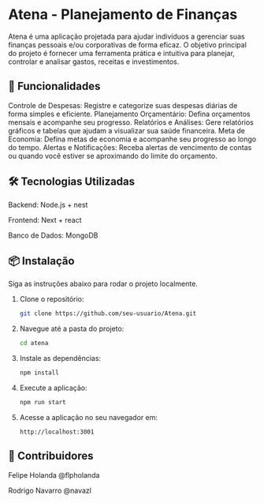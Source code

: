 # Atena - Planejamento de Finanças
Atena é uma aplicação projetada para ajudar indivíduos a gerenciar suas finanças pessoais e/ou corporativas de forma eficaz. O objetivo principal do projeto é fornecer uma ferramenta prática e intuitiva para planejar, controlar e analisar gastos, receitas e investimentos.

## 🚀 Funcionalidades
Controle de Despesas: Registre e categorize suas despesas diárias de forma simples e eficiente.
Planejamento Orçamentário: Defina orçamentos mensais e acompanhe seu progresso.
Relatórios e Análises: Gere relatórios gráficos e tabelas que ajudam a visualizar sua saúde financeira.
Meta de Economia: Defina metas de economia e acompanhe seu progresso ao longo do tempo.
Alertas e Notificações: Receba alertas de vencimento de contas ou quando você estiver se aproximando do limite do orçamento.
## 🛠 Tecnologias Utilizadas
Backend: Node.js + nest

Frontend: Next + react

Banco de Dados: MongoDB

## 📦 Instalação

Siga as instruções abaixo para rodar o projeto localmente.

1. Clone o repositório:
    ```bash
    git clone https://github.com/seu-usuario/Atena.git
    ```

2. Navegue até a pasta do projeto:
    ```bash
    cd atena
    ```

3. Instale as dependências:
    ```bash
    npm install 
    ```

4. Execute a aplicação:
    ```bash
    npm run start
    ```

5. Acesse a aplicação no seu navegador em:
    ```
    http://localhost:3001
    ```
    
## 🤝 Contribuidores

Felipe Holanda @flpholanda

Rodrigo Navarro @navazl
